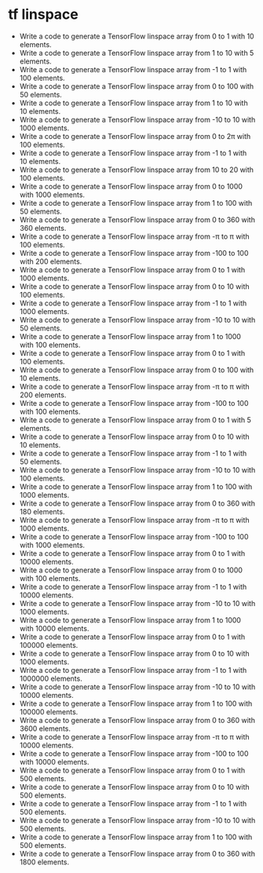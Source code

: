 # tf linspace

- Write a code to generate a TensorFlow linspace array from 0 to 1 with 10 elements.
- Write a code to generate a TensorFlow linspace array from 1 to 10 with 5 elements.
- Write a code to generate a TensorFlow linspace array from -1 to 1 with 100 elements.
- Write a code to generate a TensorFlow linspace array from 0 to 100 with 50 elements.
- Write a code to generate a TensorFlow linspace array from 1 to 10 with 10 elements.
- Write a code to generate a TensorFlow linspace array from -10 to 10 with 1000 elements.
- Write a code to generate a TensorFlow linspace array from 0 to 2π with 100 elements.
- Write a code to generate a TensorFlow linspace array from -1 to 1 with 10 elements.
- Write a code to generate a TensorFlow linspace array from 10 to 20 with 100 elements.
- Write a code to generate a TensorFlow linspace array from 0 to 1000 with 1000 elements.
- Write a code to generate a TensorFlow linspace array from 1 to 100 with 50 elements.
- Write a code to generate a TensorFlow linspace array from 0 to 360 with 360 elements.
- Write a code to generate a TensorFlow linspace array from -π to π with 100 elements.
- Write a code to generate a TensorFlow linspace array from -100 to 100 with 200 elements.
- Write a code to generate a TensorFlow linspace array from 0 to 1 with 1000 elements.
- Write a code to generate a TensorFlow linspace array from 0 to 10 with 100 elements.
- Write a code to generate a TensorFlow linspace array from -1 to 1 with 1000 elements.
- Write a code to generate a TensorFlow linspace array from -10 to 10 with 50 elements.
- Write a code to generate a TensorFlow linspace array from 1 to 1000 with 100 elements.
- Write a code to generate a TensorFlow linspace array from 0 to 1 with 100 elements.
- Write a code to generate a TensorFlow linspace array from 0 to 100 with 10 elements.
- Write a code to generate a TensorFlow linspace array from -π to π with 200 elements.
- Write a code to generate a TensorFlow linspace array from -100 to 100 with 100 elements.
- Write a code to generate a TensorFlow linspace array from 0 to 1 with 5 elements.
- Write a code to generate a TensorFlow linspace array from 0 to 10 with 10 elements.
- Write a code to generate a TensorFlow linspace array from -1 to 1 with 50 elements.
- Write a code to generate a TensorFlow linspace array from -10 to 10 with 100 elements.
- Write a code to generate a TensorFlow linspace array from 1 to 100 with 1000 elements.
- Write a code to generate a TensorFlow linspace array from 0 to 360 with 180 elements.
- Write a code to generate a TensorFlow linspace array from -π to π with 1000 elements.
- Write a code to generate a TensorFlow linspace array from -100 to 100 with 1000 elements.
- Write a code to generate a TensorFlow linspace array from 0 to 1 with 10000 elements.
- Write a code to generate a TensorFlow linspace array from 0 to 1000 with 100 elements.
- Write a code to generate a TensorFlow linspace array from -1 to 1 with 10000 elements.
- Write a code to generate a TensorFlow linspace array from -10 to 10 with 1000 elements.
- Write a code to generate a TensorFlow linspace array from 1 to 1000 with 10000 elements.
- Write a code to generate a TensorFlow linspace array from 0 to 1 with 100000 elements.
- Write a code to generate a TensorFlow linspace array from 0 to 10 with 1000 elements.
- Write a code to generate a TensorFlow linspace array from -1 to 1 with 1000000 elements.
- Write a code to generate a TensorFlow linspace array from -10 to 10 with 10000 elements.
- Write a code to generate a TensorFlow linspace array from 1 to 100 with 100000 elements.
- Write a code to generate a TensorFlow linspace array from 0 to 360 with 3600 elements.
- Write a code to generate a TensorFlow linspace array from -π to π with 10000 elements.
- Write a code to generate a TensorFlow linspace array from -100 to 100 with 10000 elements.
- Write a code to generate a TensorFlow linspace array from 0 to 1 with 500 elements.
- Write a code to generate a TensorFlow linspace array from 0 to 10 with 500 elements.
- Write a code to generate a TensorFlow linspace array from -1 to 1 with 500 elements.
- Write a code to generate a TensorFlow linspace array from -10 to 10 with 500 elements.
- Write a code to generate a TensorFlow linspace array from 1 to 100 with 500 elements.
- Write a code to generate a TensorFlow linspace array from 0 to 360 with 1800 elements.